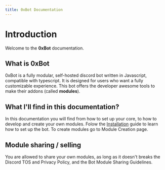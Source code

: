 ```yaml
---
title: 0xBot Documentation
---
```


# Introduction
Welcome to the **0xBot** documentation.


## What is 0xBot
0xBot is a fully modular, self-hosted discord bot written in Javascript, compatible with typescript. It is designed for users who want a fully customizable experience. This bot offers the developer awesome tools to make their addons (called **modules**).

## What I'll find in this documentation?
In this documentation you will find from how to set up your core, to how to develop and create your own modules. Folow the [Installation](installation) guide to learn how to set up the bot. To create modules go to Module Creation page.

## Module sharing / selling
You are allowed to share your own modules, as long as it doesn't breaks the Discord TOS and Privacy Policy, and the Bot Module Sharing Guidelines.